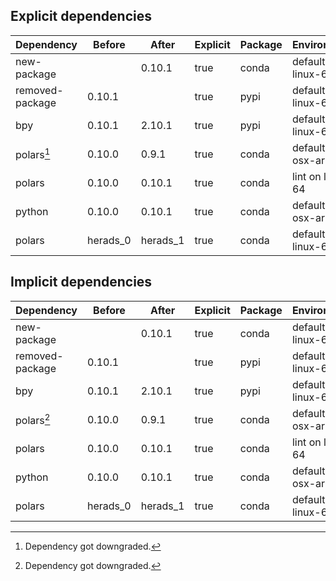 ## Explicit dependencies

|Dependency|Before|After|Explicit|Package|Environments|
|-|-|-|-|-|-|
|new-package||0.10.1|true|conda|default on linux-64|
|removed-package|0.10.1||true|pypi|default on linux-64|
|bpy|0.10.1|2.10.1|true|pypi|default on linux-64|
|polars[^2]|0.10.0|0.9.1|true|conda|default on osx-arm64|
|polars|0.10.0|0.10.1|true|conda|lint on linux-64|
|python|0.10.0|0.10.1|true|conda|default on osx-arm64|
|polars|herads_0|herads_1|true|conda|default on linux-64|

## Implicit dependencies

|Dependency|Before|After|Explicit|Package|Environments|
|-|-|-|-|-|-|
|new-package||0.10.1|true|conda|default on linux-64|
|removed-package|0.10.1||true|pypi|default on linux-64|
|bpy|0.10.1|2.10.1|true|pypi|default on linux-64|
|polars[^2]|0.10.0|0.9.1|true|conda|default on osx-arm64|
|polars|0.10.0|0.10.1|true|conda|lint on linux-64|
|python|0.10.0|0.10.1|true|conda|default on osx-arm64|
|polars|herads_0|herads_1|true|conda|default on linux-64|

[^1]: *Cursive* means explicit dependency.
[^2]: Dependency got downgraded.
